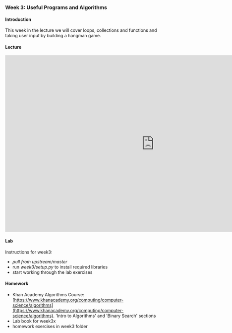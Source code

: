 ### Week 3: Useful Programs and Algorithms

#### Introduction

This week in the lecture we will cover loops, collections and functions and taking user input by building a hangman game.

#### Lecture

<iframe src="https://docs.google.com/presentation/d/e/2PACX-1vQQvpQvKiZyXyKCck-vJxxY2N7ONCfv08Yy5AtpxSu_8zG47yVlDwAfkk1LbAWvanX2NKJV1e7KEGWt/embed?start=false&loop=false&delayms=3000" frameborder="0" width="960" height="569" allowfullscreen="true" mozallowfullscreen="true" webkitallowfullscreen="true"></iframe>

#### Lab

Instructions for week3:

- _pull from upstream/master_
- run _week3/setup.py_ to install required libraries
- start working through the lab exercises

#### Homework

- Khan Academy Algorithms Course: [https://www.khanacademy.org/computing/computer-science/algorithms](https://www.khanacademy.org/computing/computer-science/algorithms). 'Intro to Algorithms' and 'Binary Search' sections
- Lab book for week3x
- homework exercises in week3 folder
